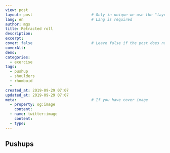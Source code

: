 ```yaml
---
view: post
layout: post                          # Only in unique we use the "layout: post"
lang: en                              # Lang is required
author: mgs
title: Retracted roll
description: 
excerpt: 
cover: false                          # Leave false if the post does not have cover image, if there is set to true
coverAlt: 
demo: 
categories:
  - exercise
tags: 
  - pushup
  - shoulders
  - rhomboid
  - 
created_at: 2019-09-29 07:07
updated_at: 2019-09-29 07:07
meta:                                 # If you have cover image
  - property: og:image
    content:  
  - name: twitter:image
    content: 
  - type:  
---
```

## Pushups
